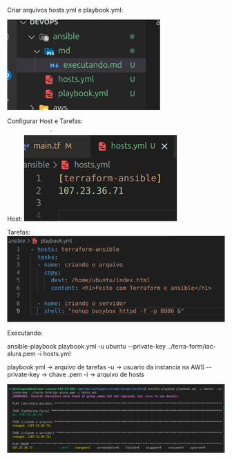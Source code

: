 Criar arquivos hosts.yml e playbook.yml:

![alt text](image.png)

Configurar Host e Tarefas:

Host:
![alt text](image-1.png)

Tarefas:
![alt text](image-2.png)

Executando:

ansible-playbook playbook.yml -u ubuntu --private-key ../terra-form/iac-alura.pem -i hosts.yml

playbook.yml    -> arquivo de tarefas
-u              -> usuario da instancia na AWS
--private-key   -> chave .pem
-i              -> arquivo de hosts

![alt text](image-3.png)